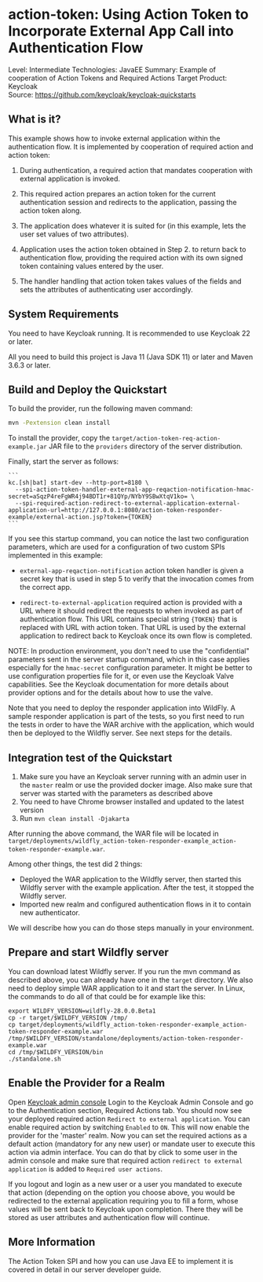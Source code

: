 action-token: Using Action Token to Incorporate External App Call into Authentication Flow
==========================================================================================

Level: Intermediate
Technologies: JavaEE
Summary: Example of cooperation of Action Tokens and Required Actions
Target Product: Keycloak  
Source: <https://github.com/keycloak/keycloak-quickstarts>  


What is it?
-----------

This example shows how to invoke external application within the authentication
flow. It is implemented by cooperation of required action and action token:

1. During authentication, a required action that mandates cooperation with
   external application is invoked.

2. This required action prepares an action token for the current authentication
   session and redirects to the application, passing the action token along.

3. The application does whatever it is suited for (in this example, lets the
   user set values of two attributes).

4. Application uses the action token obtained in Step 2. to return back to
   authentication flow, providing the required action with its own signed token
   containing values entered by the user.

5. The handler handling that action token takes values of the fields and sets
   the attributes of authenticating user accordingly.


System Requirements
-------------------

You need to have <span>Keycloak</span> running. It is recommended to use Keycloak 22 or later.

All you need to build this project is Java 11 (Java SDK 11) or later and Maven 3.6.3 or later.


Build and Deploy the Quickstart
-------------------------------

To build the provider, run the following maven command:

```bash
mvn -Pextension clean install
```

To install the provider, copy the `target/action-token-req-action-example.jar` JAR file to the `providers` directory of the server distribution.

Finally, start the server as follows:

    ```
    kc.[sh|bat] start-dev --http-port=8180 \
      --spi-action-token-handler-external-app-reqaction-notification-hmac-secret=aSqzP4reFgWR4j94BDT1r+81QYp/NYbY9SBwXtqV1ko= \
      --spi-required-action-redirect-to-external-application-external-application-url=http://127.0.0.1:8080/action-token-responder-example/external-action.jsp?token={TOKEN}
    ```

If you see this startup command, you can notice the last two configuration parameters, which are used for
a configuration of two custom SPIs implemented in this example:

 *  `external-app-reqaction-notification` action token handler is given a secret key that
    is used in step 5 to verify that the invocation comes from the correct app.

 *  `redirect-to-external-application` required action is provided with a URL
    where it should redirect the requests to when invoked as part of authentication
    flow. This URL contains special string `{TOKEN}` that is replaced with
    URL with action token. That URL is used by the external application to
    redirect back to Keycloak once its own flow is completed.

NOTE: In production environment, you don't need to use the "confidential" parameters sent in the server startup command, which in this case
applies especially for the `hmac-secret` configuration parameter. It might be better to use configuration properties file for it, or even use
the Keycloak Valve capabilities. See the Keycloak documentation for more details about provider options and for the details about how to use the valve.

Note that you need to deploy the responder application into WildFly. A sample responder
application is part of the tests, so you first need to run the tests in order to have the WAR archive
with the application, which would then be deployed to the Wildfly server. See next steps for the details.

Integration test of the Quickstart
----------------------------------

1. Make sure you have an Keycloak server running with an admin user in the `master` realm or use the provided docker image. Also make sure that server
   was started with the parameters as described above
2. You need to have Chrome browser installed and updated to the latest version
3. Run `mvn clean install -Djakarta`

After running the above command, the WAR file will be located in
`target/deployments/wildfly_action-token-responder-example_action-token-responder-example.war`.

Among other things, the test did 2 things:
- Deployed the WAR application to the Wildfly server, then started this Wildfly server with the example application. After the test, it stopped the Wildfly server.
- Imported new realm and configured authentication flows in it to contain new authenticator.

We will describe how you can do those steps manually in your environment.

Prepare and start Wildfly server
----------------------
You can download latest Wildfly server. If you run the mvn command as described above, you can already have one in the `target` directory.
We also need to deploy simple WAR application to it and start the server. In Linux, the commands to do all of that could be for example like this:

```
export WILDFY_VERSION=wildfly-28.0.0.Beta1
cp -r target/$WILDFY_VERSION /tmp/
cp target/deployments/wildfly_action-token-responder-example_action-token-responder-example.war /tmp/$WILDFY_VERSION/standalone/deployments/action-token-responder-example.war
cd /tmp/$WILDFY_VERSION/bin
./standalone.sh
```

Enable the Provider for a Realm
-------------------------------
Open [Keycloak admin console](http://localhost:8180/admin)
Login to the Keycloak Admin Console and go to the Authentication section,
Required Actions tab. You should now see your deployed required action `Redirect to external application`.
You can enable required action by switching `Enabled` to `ON`. This will now enable
the provider for the 'master' realm. Now you can set the required actions as
a default action (mandatory for any new user) or mandate user to execute this
action via admin interface. You can do that by click to some user in the admin console and make sure
that required action `redirect to external application` is added to `Required user actions`.

If you logout and login as a new user or a user you mandated to execute that
action (depending on the option you choose above, you would be redirected to
the external application requiring you to fill a form, whose values will be sent
back to Keycloak upon completion. There they will be stored as user attributes
and authentication flow will continue.

More Information
----------------
The Action Token SPI and how you can use Java EE to implement it is covered in detail in our server developer guide.
